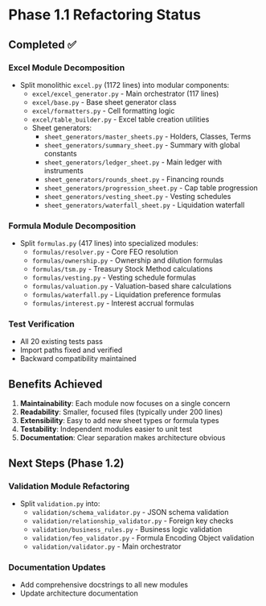 # Phase 1.1 Refactoring Status

## Completed ✅

### Excel Module Decomposition
- Split monolithic `excel.py` (1172 lines) into modular components:
  - `excel/excel_generator.py` - Main orchestrator (117 lines)
  - `excel/base.py` - Base sheet generator class
  - `excel/formatters.py` - Cell formatting logic
  - `excel/table_builder.py` - Excel table creation utilities
  - Sheet generators:
    - `sheet_generators/master_sheets.py` - Holders, Classes, Terms
    - `sheet_generators/summary_sheet.py` - Summary with global constants
    - `sheet_generators/ledger_sheet.py` - Main ledger with instruments
    - `sheet_generators/rounds_sheet.py` - Financing rounds
    - `sheet_generators/progression_sheet.py` - Cap table progression
    - `sheet_generators/vesting_sheet.py` - Vesting schedules
    - `sheet_generators/waterfall_sheet.py` - Liquidation waterfall

### Formula Module Decomposition
- Split `formulas.py` (417 lines) into specialized modules:
  - `formulas/resolver.py` - Core FEO resolution
  - `formulas/ownership.py` - Ownership and dilution formulas
  - `formulas/tsm.py` - Treasury Stock Method calculations
  - `formulas/vesting.py` - Vesting schedule formulas
  - `formulas/valuation.py` - Valuation-based share calculations
  - `formulas/waterfall.py` - Liquidation preference formulas
  - `formulas/interest.py` - Interest accrual formulas

### Test Verification
- All 20 existing tests pass
- Import paths fixed and verified
- Backward compatibility maintained

## Benefits Achieved

1. **Maintainability**: Each module now focuses on a single concern
2. **Readability**: Smaller, focused files (typically under 200 lines)
3. **Extensibility**: Easy to add new sheet types or formula types
4. **Testability**: Independent modules easier to unit test
5. **Documentation**: Clear separation makes architecture obvious

## Next Steps (Phase 1.2)

### Validation Module Refactoring
- Split `validation.py` into:
  - `validation/schema_validator.py` - JSON schema validation
  - `validation/relationship_validator.py` - Foreign key checks
  - `validation/business_rules.py` - Business logic validation
  - `validation/feo_validator.py` - Formula Encoding Object validation
  - `validation/validator.py` - Main orchestrator

### Documentation Updates
- Add comprehensive docstrings to all new modules
- Update architecture documentation

